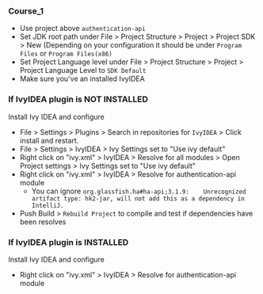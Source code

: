 

### Course_1 ###
  * Use project above `authentication-api`
  * Set JDK root path under File > Project Structure > Project > Project SDK > New (Depending on your configuration it should be under 
 `Program Files` or `Program Files(x86)` 
  * Set Project Language level under File > Project Structure > Project > Project Language Level to `SDK Default`
  * Make sure you've an installed IvyIDEA
   
### If IvyIDEA plugin is NOT INSTALLED ###
Install Ivy IDEA and configure
 * File > Settings > Plugins > Search in repositories for `IvyIDEA` > Click install and restart.
 * File > Settings > IvyIDEA > Ivy Settings set to "Use ivy default"
 * Right click on "ivy.xml" > IvyIDEA > Resolve for all modules > Open Project settings > Ivy Settings set to "Use ivy default"
 * Right click on "ivy.xml" > IvyIDEA > Resolve for authentication-api module 
    * You can ignore `org.glassfish.ha#ha-api;3.1.9:	Unrecognized artifact type: hk2-jar, will not add this as a dependency in IntelliJ.`
 * Push Build > `Rebuild Project` to compile and test if dependencies have been resolves


### If IvyIDEA plugin is INSTALLED ###
Install Ivy IDEA and configure
 * Right click on "ivy.xml" > IvyIDEA > Resolve for authentication-api module 
    
